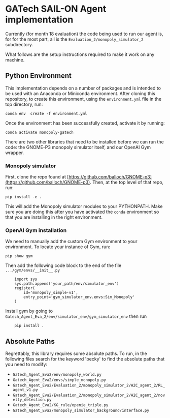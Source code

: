 # GATech SAIL-ON Agent implementation

Currently (for month 18 evaluation) the code being used to run our agent is, 
for for the most part, all is the `Evaluation_2/monopoly_simulator_2` subdirectory.

What follows are the setup instructions required to make it work on any machine.

## Python Environment

This implementation depends on a number of packages and is intended to be used with
an Anaconda or Miniconda environment. After cloning this repository, to create this environment, using the 
`environment.yml` file in the top directory, run:

```
conda env  create -f environment.yml
```

Once the environment has been successfully created, activate it by running:

```
conda activate monopoly-gatech
```

There are two other libraries that need to be installed before we can run the code:
the GNOME-P3 monopoly simulator itself, and our OpenAI Gym wrapper.

### Monopoly simulator

First, clone the repo found at [https://github.com/balloch/GNOME-p3](https://github.com/balloch/GNOME-p3). 
Then, at the top level of that repo, run:
```
pip install -e .
```

This will add the Monopoly simulator modules to your PYTHONPATH. Make sure you are doing this after
you have activated the `conda` environment so that you are installing in the right environment.

### OpenAI Gym installation

We need to manually add the custom Gym environment to your environment. To locate your instance
of Gym, run:

```
pip show gym
```

Then add the following code block to the end of the file `.../gym/envs/__init__.py`

        import sys
        sys.path.append('your_path/env/simulator_env')
        register(
            id='monopoly_simple-v1',
            entry_point='gym_simulator_env.envs:Sim_Monopoly'
        )

Install gym by going to `Gatech_Agent_Eva_2/env/simulator_env/gym_simulator_env` then run

        pip install .

## Absolute Paths
Regrettably, this library requires some absolute paths. To run, in the following files 
search for the keyword 'becky' to find the absolute paths that you need to modify:
  * `Gatech_Agent_Eva2/env/monopoly_world.py`
  * `Gatech_Agent_Eva2/envs/simple_monopoly.py`
  * `Gatech_Agent_Eva2/Evaluation_2/monopoly_simulator_2/A2C_agent_2/RL_agent_v1.py`
  * `Gatech_Agent_Eva2/Evaluation_2/monopoly_simulator_2/A2C_agent_2/novelty_detection.py`
  * `Gatech_Agent_Eva2/KG_rule/openie_triple.py`
  * `Gatech_Agent_Eva2/monopoly_simulator_background/interface.py`